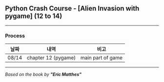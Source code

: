 ## Python Crash Course - \[Alien Invasion with pygame] (12 to 14)

---

### Process

|  날짜   |         내역          |        비고         |
|:-----:|:-------------------:|:-----------------:|
| 08/14 | chapter 12 (pygame) | main part of game |


---

*Based on the book by **"Eric Matthes"***